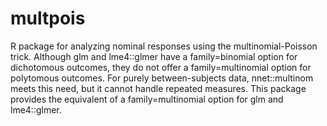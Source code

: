 # multpois
R package for analyzing nominal responses using the multinomial-Poisson trick. Although glm and lme4::glmer have a family=binomial option for dichotomous outcomes, they do not offer a family=multinomial option for polytomous outcomes. For purely between-subjects data, nnet::multinom meets this need, but it cannot handle repeated measures. This package provides the equivalent of a family=multinomial option for glm and lme4::glmer.

